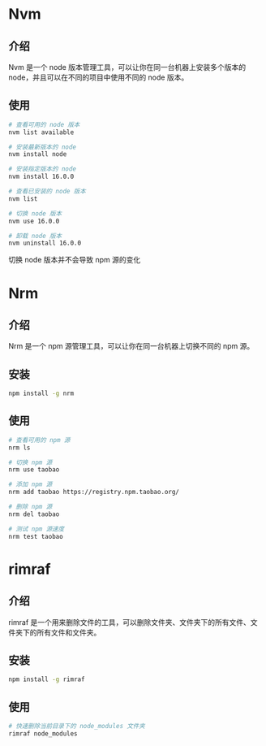 # Nvm

## 介绍

Nvm 是一个 node 版本管理工具，可以让你在同一台机器上安装多个版本的 node，并且可以在不同的项目中使用不同的 node 版本。

## 使用

```bash
# 查看可用的 node 版本
nvm list available

# 安装最新版本的 node
nvm install node

# 安装指定版本的 node
nvm install 16.0.0

# 查看已安装的 node 版本
nvm list

# 切换 node 版本
nvm use 16.0.0

# 卸载 node 版本
nvm uninstall 16.0.0
```

切换 node 版本并不会导致 npm 源的变化

# Nrm

## 介绍

Nrm 是一个 npm 源管理工具，可以让你在同一台机器上切换不同的 npm 源。

## 安装

```bash
npm install -g nrm
```

## 使用

```bash
# 查看可用的 npm 源
nrm ls

# 切换 npm 源
nrm use taobao

# 添加 npm 源
nrm add taobao https://registry.npm.taobao.org/

# 删除 npm 源
nrm del taobao

# 测试 npm 源速度
nrm test taobao
```

# rimraf

## 介绍

rimraf 是一个用来删除文件的工具，可以删除文件夹、文件夹下的所有文件、文件夹下的所有文件和文件夹。

## 安装

```bash
npm install -g rimraf
```

## 使用

```bash
# 快速删除当前目录下的 node_modules 文件夹
rimraf node_modules
```
